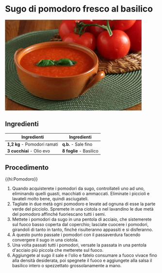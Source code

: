 # Sugo di pomodoro fresco al basilico

![](img/Sugo_di_pomodoro_fresco_al_basilico.jpg)

## Ingredienti

| Ingredienti                  | Ingredienti             |
| ---------------------------- | ----------------------- |
| **1,2 kg** - Pomodori ramati | **q.b.** - Sale fino     |
| **3 cucchiai** - Olio evo    |  **8 foglie** - Basilico |

## Procedimento

{{hi:Pomodoro}}

1. Quando acquisterete i pomodori da sugo, controllateli uno ad uno, eliminando quelli guasti, macchiati o ammaccati. Eliminate i piccioli e lavateli molto bene, quindi asciugateli.
2. Tagliate in due metà ogni pomodoro e levate ad ognuna di esse la parte verde del picciolo. Spremete in una ciotola o nel lavandino le due metà del pomodoro affinché fuoriescano tutti i semi.
3. Mettete i pomodori da sugo in una pentola di acciaio, che sistemerete sul fuoco basso coperta dal coperchio; lasciate cuocere i pomodori, girandoli di tanto in tanto, finché risulteranno appassiti e si disferanno.
4. A questo punto passate i pomodori con il passaverdura facendo convergere il sugo in una ciotola.
5. Una volta passati tutti i pomodori, versate la passata in una pentola d'acciaio più piccola che metterete sul fuoco.
6. Aggiungete al sugo il sale e l'olio e fatelo consumare a fuoco vivace fino alla densità desiderata, poi spegnete il fuoco e aggiungete alla salsa il basilico intero o spezzettato grossolanamente a mano.

